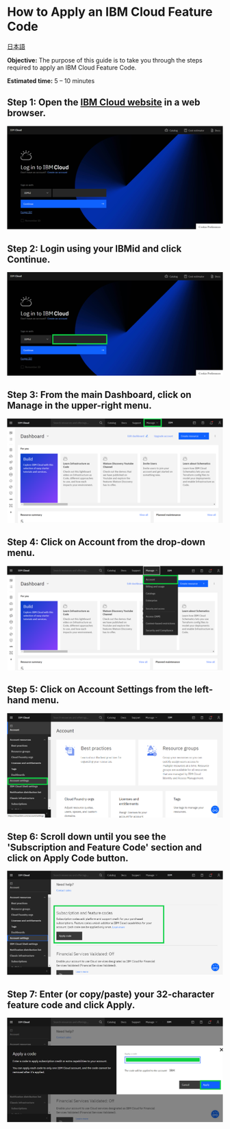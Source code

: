 # How to Apply an IBM Cloud Feature Code

[日本語](/academic-initiative/how-to/How-to-apply-an-IBM-Cloud-Feature-Code/readme-ja.md)

**Objective:** The purpose of this guide is to take you through the steps required to apply an IBM Cloud Feature Code.

**Estimated time:** 5 – 10 minutes 

## Step 1: Open the [IBM Cloud website](https://cloud.ibm.com/) in a web browser.
![Step 1](images/step1.png)

## Step 2: Login using your IBMid and click Continue.
![Step 2](images/step2.png)

## Step 3: From the main Dashboard, click on Manage in the upper-right menu.
![Step 3](images/step3.png)

## Step 4: Click on Account from the drop-down menu.
![Step 4](images/step4.png)

## Step 5: Click on Account Settings from the left-hand menu.
![Step 5](images/step5.png)

## Step 6: Scroll down until you see the 'Subscription and Feature Code' section and click on Apply Code button.
![Step 6](images/step6.png)

## Step 7: Enter (or copy/paste) your 32-character feature code and click Apply.
![Step 7](images/step7.png)